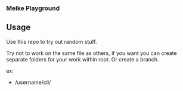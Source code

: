 ### Melke Playground

## Usage

Use this repo to try out random stuff.

Try not to work on the same file as others, if you want you can create separate folders for your work within root. Or create a branch.

ex:
- /username/cli/
